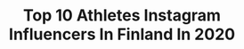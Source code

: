 ---
title: Top 10 Athletes Instagram Influencers In Finland In 2020
description: >-
  Find top athletes Instagram influencers in Finland in 2020. Most popular hashtags: #corona #springvibes #yhdess #finland.
platform: Instagram
profiles:
  - username: "ilkkaherola"
    fullname: >-
      Ilkka Herola
    location: "Finland"
    followers: 7006
    engagement: 2042
    commentsToLikes: 0.035704
    id: ck5zw008957uq0i143xki7lao
    verified: false
    hashtags: "#ohijapystyyn, #8isnew12"
  - username: "fitsher"
    fullname: >-
      Sherko ᴇʟɪᴀssi IFBB ELITE PRO
    location: "Finland"
    followers: 32360
    engagement: 270
    commentsToLikes: 0.212503
    id: ck60010a2crds0i14ufglpg41
    verified: false
    hashtags: "#harder, #neversrurrender, #workhard, #nocconordicpro"
  - username: "lottaharala"
    fullname: >-
      LOTTA HARALA
    location: "Finland"
    followers: 37653
    engagement: 638
    commentsToLikes: 0.037249
    id: ck5q5tezhuhw50i1174b4r3o2
    verified: true
    hashtags: "#running, #springvibes, #weekendmood, #littlethings"
  - username: "reettahurske"
    fullname: >-
      Reetta Hurske
    location: "Finland"
    followers: 11629
    engagement: 1526
    commentsToLikes: 0.014804
    id: ck5q08xyy4tt70i11i11wwjp4
    verified: false
    hashtags: "#finnishdesign, #enjoy, #lumoavafinland, #summer"
  - username: "kipatiivola"
    fullname: >-
      VALMENTAJA - PUHUJA
    location: "Finland"
    followers: 8081
    engagement: 571
    commentsToLikes: 0.214587
    id: ckapa4tnuupmj0i78i35byeiu
    verified: false
    hashtags: "#yhdess"
  - username: "juhapuhtimaki"
    fullname: >-
      Juha Puhtimäki ⚾ Urheilija
    location: "Finland"
    followers: 7130
    engagement: 1669
    commentsToLikes: 0.012532
    id: ck138yf13immf0i19jngay83k
    verified: false
    hashtags: "#joensuu, #faktaakoronasta, #suomi, #finland"
  - username: "ellahj_1"
    fullname: >-
      Ella Junnila
    location: "Finland"
    followers: 6188
    engagement: 1682
    commentsToLikes: 0.010861
    id: ck5zw0vjg59lo0i14lb11akro
    verified: false
    hashtags: "#sun, #garden, #nike, #relax"
  - username: "samuelpurola"
    fullname: >-
      Samuel Purola
    location: "Finland"
    followers: 2892
    engagement: 2606
    commentsToLikes: 0.025728
    id: ck55ksgc9zzs10i11th1lsin2
    verified: false
    hashtags: "#fastfinns, #sprinttechnique, #drumming, #quarantine"
  - username: "venlamarias"
    fullname: >-
      Venla Salminen | FITNESS
    location: "Finland"
    followers: 2547
    engagement: 2596
    commentsToLikes: 0.025894
    id: ckaosia83rm8c0i785tr5juey
    verified: false
    hashtags: "#lohilo, #lohilosuomi, #collaboration, #strongertogether"
  - username: "veerajjulia"
    fullname: >-
      V E E R A  V I R T A
    location: "Finland"
    followers: 50931
    engagement: 1354
    commentsToLikes: 0.005501
    id: ck5zwvh416u670i14efq5wu72
    verified: false
    hashtags: "#hammasklinikkakruunu, #pivo, #maksoinpivolla, #pivolompakko"
---
